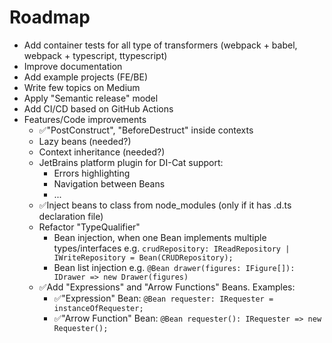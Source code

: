 # Roadmap

- Add container tests for all type of transformers (webpack + babel, webpack + typescript, ttypescript)
- Improve documentation
- Add example projects (FE/BE)
- Write few topics on Medium
- Apply "Semantic release" model
- Add CI/CD based on GitHub Actions
- Features/Code improvements
  - ✅"PostConstruct", "BeforeDestruct" inside contexts
  - Lazy beans (needed?)
  - Context inheritance (needed?)
  - JetBrains platform plugin for DI-Cat support:
    - Errors highlighting
    - Navigation between Beans
    - ...
  - ✅Inject beans to class from node_modules (only if it has .d.ts declaration file)
  - Refactor "TypeQualifier"
    - Bean injection, when one Bean implements multiple types/interfaces e.g. `crudRepository: IReadRepository | IWriteRepository = Bean(CRUDRepository);`
    - Bean list injection e.g. `@Bean drawer(figures: IFigure[]): IDrawer => new Drawer(figures)`
  - ✅Add "Expressions" and "Arrow Functions" Beans. Examples:
    -  ✅"Expression" Bean: `@Bean requester: IRequester = instanceOfRequester;`
    - ✅"Arrow Function" Bean: `@Bean requester(): IRequester => new Requester();`
